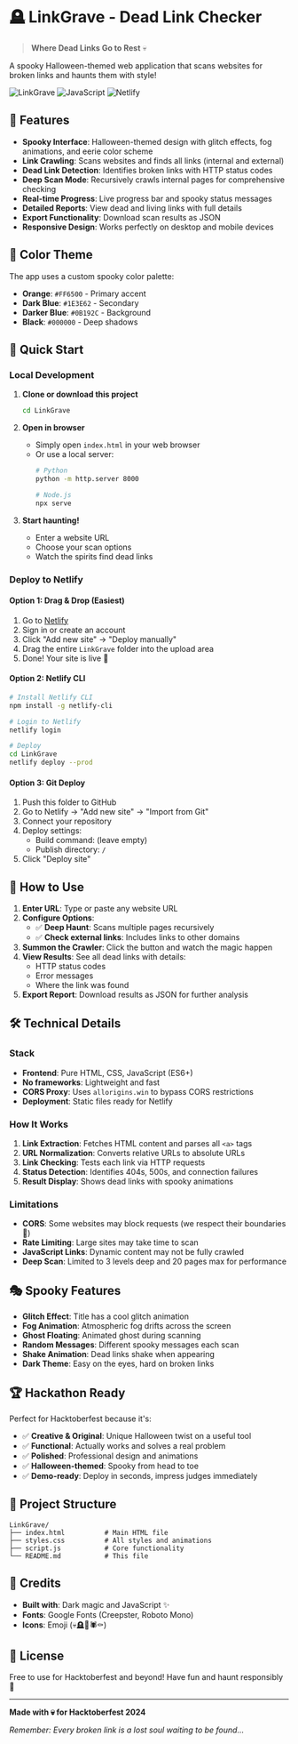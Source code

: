 # 🪦 LinkGrave - Dead Link Checker

> **Where Dead Links Go to Rest** 💀

A spooky Halloween-themed web application that scans websites for broken links and haunts them with style! 

![LinkGrave](https://img.shields.io/badge/Halloween-Theme-orange?style=for-the-badge)
![JavaScript](https://img.shields.io/badge/JavaScript-ES6+-yellow?style=for-the-badge)
![Netlify](https://img.shields.io/badge/Netlify-Ready-00C7B7?style=for-the-badge)

## 🎃 Features

- **Spooky Interface**: Halloween-themed design with glitch effects, fog animations, and eerie color scheme
- **Link Crawling**: Scans websites and finds all links (internal and external)
- **Dead Link Detection**: Identifies broken links with HTTP status codes
- **Deep Scan Mode**: Recursively crawls internal pages for comprehensive checking
- **Real-time Progress**: Live progress bar and spooky status messages
- **Detailed Reports**: View dead and living links with full details
- **Export Functionality**: Download scan results as JSON
- **Responsive Design**: Works perfectly on desktop and mobile devices

## 🎨 Color Theme

The app uses a custom spooky color palette:
- **Orange**: `#FF6500` - Primary accent
- **Dark Blue**: `#1E3E62` - Secondary
- **Darker Blue**: `#0B192C` - Background
- **Black**: `#000000` - Deep shadows

## 🚀 Quick Start

### Local Development

1. **Clone or download this project**
   ```bash
   cd LinkGrave
   ```

2. **Open in browser**
   - Simply open `index.html` in your web browser
   - Or use a local server:
     ```bash
     # Python
     python -m http.server 8000
     
     # Node.js
     npx serve
     ```

3. **Start haunting!**
   - Enter a website URL
   - Choose your scan options
   - Watch the spirits find dead links

### Deploy to Netlify

#### Option 1: Drag & Drop (Easiest)

1. Go to [Netlify](https://www.netlify.com/)
2. Sign in or create an account
3. Click "Add new site" → "Deploy manually"
4. Drag the entire `LinkGrave` folder into the upload area
5. Done! Your site is live 🎉

#### Option 2: Netlify CLI

```bash
# Install Netlify CLI
npm install -g netlify-cli

# Login to Netlify
netlify login

# Deploy
cd LinkGrave
netlify deploy --prod
```

#### Option 3: Git Deploy

1. Push this folder to GitHub
2. Go to Netlify → "Add new site" → "Import from Git"
3. Connect your repository
4. Deploy settings:
   - Build command: (leave empty)
   - Publish directory: `/`
5. Click "Deploy site"

## 📖 How to Use

1. **Enter URL**: Type or paste any website URL
2. **Configure Options**:
   - ✅ **Deep Haunt**: Scans multiple pages recursively
   - ✅ **Check external links**: Includes links to other domains
3. **Summon the Crawler**: Click the button and watch the magic happen
4. **View Results**: See all dead links with details:
   - HTTP status codes
   - Error messages
   - Where the link was found
5. **Export Report**: Download results as JSON for further analysis

## 🛠️ Technical Details

### Stack
- **Frontend**: Pure HTML, CSS, JavaScript (ES6+)
- **No frameworks**: Lightweight and fast
- **CORS Proxy**: Uses `allorigins.win` to bypass CORS restrictions
- **Deployment**: Static files ready for Netlify

### How It Works

1. **Link Extraction**: Fetches HTML content and parses all `<a>` tags
2. **URL Normalization**: Converts relative URLs to absolute URLs
3. **Link Checking**: Tests each link via HTTP requests
4. **Status Detection**: Identifies 404s, 500s, and connection failures
5. **Result Display**: Shows dead links with spooky animations

### Limitations

- **CORS**: Some websites may block requests (we respect their boundaries 👻)
- **Rate Limiting**: Large sites may take time to scan
- **JavaScript Links**: Dynamic content may not be fully crawled
- **Deep Scan**: Limited to 3 levels deep and 20 pages max for performance

## 🎭 Spooky Features

- **Glitch Effect**: Title has a cool glitch animation
- **Fog Animation**: Atmospheric fog drifts across the screen
- **Ghost Floating**: Animated ghost during scanning
- **Random Messages**: Different spooky messages each scan
- **Shake Animation**: Dead links shake when appearing
- **Dark Theme**: Easy on the eyes, hard on broken links

## 🏆 Hackathon Ready

Perfect for Hacktoberfest because it's:
- ✅ **Creative & Original**: Unique Halloween twist on a useful tool
- ✅ **Functional**: Actually works and solves a real problem
- ✅ **Polished**: Professional design and animations
- ✅ **Halloween-themed**: Spooky from head to toe
- ✅ **Demo-ready**: Deploy in seconds, impress judges immediately

## 📁 Project Structure

```
LinkGrave/
├── index.html          # Main HTML file
├── styles.css          # All styles and animations
├── script.js           # Core functionality
└── README.md           # This file
```

## 🎃 Credits

- **Built with**: Dark magic and JavaScript ✨
- **Fonts**: Google Fonts (Creepster, Roboto Mono)
- **Icons**: Emoji (💀🪦👻🕷️⚰️)

## 📝 License

Free to use for Hacktoberfest and beyond! Have fun and haunt responsibly 👻

---

**Made with 💀 for Hacktoberfest 2024**

*Remember: Every broken link is a lost soul waiting to be found...*
